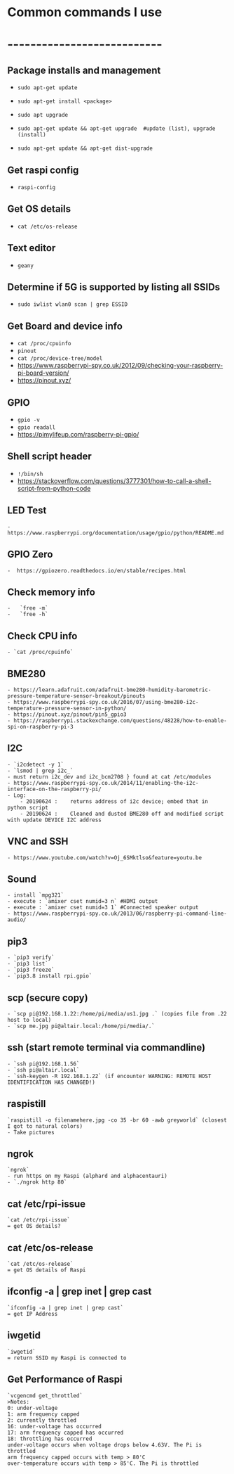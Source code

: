 # Common commands I use
# ---------------------------

## Package installs and management
- `sudo apt-get update`
- `sudo apt-get install <package>`
- `sudo apt upgrade`

- `sudo apt-get update && apt-get upgrade  #update (list), upgrade (install)`
- `sudo apt-get update && apt-get dist-upgrade`

## Get raspi config
- `raspi-config`


## Get OS details
- `cat /etc/os-release`

## Text editor
- `geany`


## Determine if 5G is supported by listing all SSIDs 
- `sudo iwlist wlan0 scan | grep ESSID`

## Get Board and device info
- `cat /proc/cpuinfo`
- `pinout`
- `cat /proc/device-tree/model`
- https://www.raspberrypi-spy.co.uk/2012/09/checking-your-raspberry-pi-board-version/
- https://pinout.xyz/
	
## GPIO
- `gpio -v`
- `gpio readall`
-  https://pimylifeup.com/raspberry-pi-gpio/


##	Shell script header
- `!/bin/sh`
- https://stackoverflow.com/questions/3777301/how-to-call-a-shell-script-from-python-code
	
##	LED Test
	- https://www.raspberrypi.org/documentation/usage/gpio/python/README.md
	
##	GPIO Zero
	-  https://gpiozero.readthedocs.io/en/stable/recipes.html
	

##	Check memory info
	-	`free -m`
	-	`free -h`

##	Check CPU info 
	- `cat /proc/cpuinfo`

##	BME280
	- https://learn.adafruit.com/adafruit-bme280-humidity-barometric-pressure-temperature-sensor-breakout/pinouts
	- https://www.raspberrypi-spy.co.uk/2016/07/using-bme280-i2c-temperature-pressure-sensor-in-python/
	- https://pinout.xyz/pinout/pin5_gpio3
	- https://raspberrypi.stackexchange.com/questions/48228/how-to-enable-spi-on-raspberry-pi-3


##	I2C
	- `i2cdetect -y 1`
	- `lsmod | grep i2c_`
	- must return i2c_dev and i2c_bcm2708 } found at cat /etc/modules
	- https://www.raspberrypi-spy.co.uk/2014/11/enabling-the-i2c-interface-on-the-raspberry-pi/
	- Log:
		- 20190624 : 	returns address of i2c device; embed that in python script
		- 20190624 :	Cleaned and dusted BME280 off and modified script with update DEVICE I2C address
	
##	VNC and SSH
	- https://www.youtube.com/watch?v=Oj_6SMktlso&feature=youtu.be


##	Sound
	- install `mpg321`
	- execute : `amixer cset numid=3 n` #HDMI output
	- execute : `amixer cset numid=3 1` #Connected speaker output
	- https://www.raspberrypi-spy.co.uk/2013/06/raspberry-pi-command-line-audio/


##	pip3
	- `pip3 verify`
	- `pip3 list`
	- `pip3 freeze`
	- `pip3.8 install rpi.gpio`


##	scp (secure copy)
	- `scp pi@192.168.1.22:/home/pi/media/us1.jpg .` (copies file from .22 host to local)
	- `scp me.jpg pi@altair.local:/home/pi/media/.`

##	ssh (start remote terminal via commandline)
	- `ssh pi@192.168.1.56`
	- `ssh pi@altair.local`
	- `ssh-keygen -R 192.168.1.22` (if encounter WARNING: REMOTE HOST IDENTIFICATION HAS CHANGED!)

##	raspistill
	`raspistill -o filenamehere.jpg -co 35 -br 60 -awb greyworld` (closest I got to natural colors)
	- Take pictures


##	ngrok
	`ngrok`
	- run https on my Raspi (alphard and alphacentauri)
	- `./ngrok http 80`

##	cat /etc/rpi-issue
	`cat /etc/rpi-issue`
	= get OS details?

##	cat /etc/os-release
	`cat /etc/os-release`
	= get OS details of Raspi

##	ifconfig -a | grep inet | grep cast
	`ifconfig -a | grep inet | grep cast`
	= get IP Address 


##	iwgetid
	`iwgetid`
	= return SSID my Raspi is connected to

##	Get Performance of Raspi
	`vcgencmd get_throttled`
	>Notes:
	0: under-voltage
	1: arm frequency capped
	2: currently throttled 
	16: under-voltage has occurred
	17: arm frequency capped has occurred
	18: throttling has occurred
	under-voltage occurs when voltage drops below 4.63V. The Pi is throttled
	arm frequency capped occurs with temp > 80'C
	over-temperature occurs with temp > 85'C. The Pi is throttled